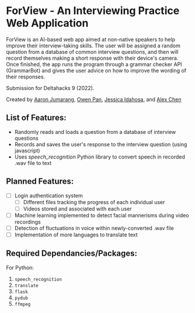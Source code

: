 # ForView - An Interviewing Practice Web Application

ForView is an AI-based web app aimed at non-native speakers to help improve their interview-taking skills. The user will be assigned a 
random question from a database of common interview questions, and then will record themselves making a short response with their device's camera. Once 
finished, the app runs the program through a grammar checker API (GrammarBot) and gives the user advice on how to improve the wording of their responses.

Submission for Deltahacks 9 (2022).

Created by [Aaron Jumarang](https://github.com/aaronjuma), [Owen Pan](https://github.com/Clowenp), [Jessica Idahosa](https://github.com/ojaura), and [Alex Chen](https://github.com/alexchen2)

## List of Features:
- Randomly reads and loads a question from a database of interview questions
- Records and saves the user's response to the interview question (using javascript)
- Uses *speech_recognition* Python library to convert speech in recorded .wav file to text

## Planned Features:
- [ ] Login authentication system
  - [ ] Different files tracking the progress of each individual user
  - [ ] Videos stored and associated with each user
- [ ] Machine learning implemented to detect facial mannerisms during video recordings
- [ ] Detection of fluctuations in voice within newly-converted .wav file
- [ ] Implementation of more languages to translate text

## Required Dependancies/Packages:
For Python:
  1. ```speech_recognition```
  2. ```translate```
  3. ```flask```
  4. ```pydub```
  5. ```ffmpeg```
<!--  Add on more if necessary  -->

